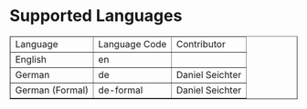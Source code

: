# Supported Languages #


<table cellpadding='4' border='1' cellspacing='0'>
<blockquote><thead>
<blockquote><tr>
<blockquote><td>Language</td>
<td>Language Code</td>
<td>Contributor</td>
</blockquote></tr>
</blockquote></thead>
<tbody>
<blockquote><tr>
<blockquote><td>English</td>
<td>en</td>
<td><code>  </code></td>
</blockquote></tr>
<tr>
<blockquote><td>German</td>
<td>de</td>
<td>Daniel Seichter <daniel.seichter@aaronprojects.de></td>
</blockquote></tr>
<blockquote><tr>
<blockquote><td>German (Formal)</td>
<td>de-formal</td>
<td>Daniel Seichter <daniel.seichter@aaronprojects.de></td>
</blockquote></blockquote></tr>
</blockquote></tbody>
</table>